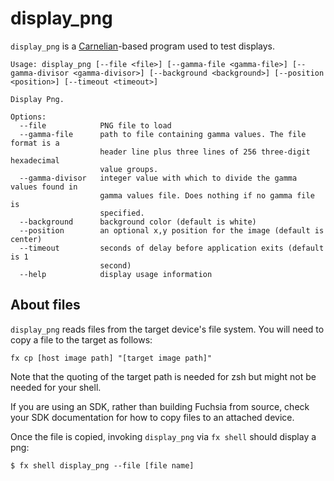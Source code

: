 # display_png

`display_png` is a [Carnelian](https://fuchsia.googlesource.com/fuchsia/+/HEAD/src/lib/ui/carnelian/)-based program used to test displays.

    Usage: display_png [--file <file>] [--gamma-file <gamma-file>] [--gamma-divisor <gamma-divisor>] [--background <background>] [--position <position>] [--timeout <timeout>]

    Display Png.

    Options:
      --file            PNG file to load
      --gamma-file      path to file containing gamma values. The file format is a
                        header line plus three lines of 256 three-digit hexadecimal
                        value groups.
      --gamma-divisor   integer value with which to divide the gamma values found in
                        gamma values file. Does nothing if no gamma file is
                        specified.
      --background      background color (default is white)
      --position        an optional x,y position for the image (default is center)
      --timeout         seconds of delay before application exits (default is 1
                        second)
      --help            display usage information

## About files

`display_png` reads files from the target device's file system.
You will need to copy a file to the target as follows:

    fx cp [host image path] "[target image path]"

Note that the quoting of the target path is needed for zsh but might not be needed for your shell.

If you are using an SDK, rather than building Fuchsia from source, check your SDK documentation for how to copy files to an attached device.

Once the file is copied, invoking `display_png` via `fx shell` should display a png:

```
$ fx shell display_png --file [file name]
```
